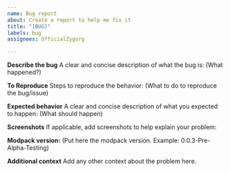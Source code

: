 ```yaml
---
name: Bug report
about: Create a report to help me fix it
title: "[BUG]"
labels: bug
assignees: OfficialZygorg

---
```


**Describe the bug**
A clear and concise description of what the bug is:
(What happened?)


**To Reproduce**
Steps to reproduce the behavior:
(What to do to reproduce the bug/issue)


**Expected behavior**
A clear and concise description of what you expected to happen:
(What should happen)


**Screenshots**
If applicable, add screenshots to help explain your problem:



**Modpack version:**
 (Put here the modpack version. Example: 0.0.3-Pre-Alpha-Testing)


**Additional context**
Add any other context about the problem here.
